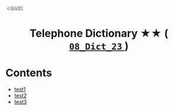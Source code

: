 <p align="left">
  <a href="../README.md">
    <img src="../../Z99-OTHERS/00-common/00-back.png" style="width:10%">
  </a>
</p>

<div align="center">
  <h1>
    Telephone Dictionary ★★ (
      <a href="https://drive.google.com/file/d/1tFaiW-9R_dVhyP72g_SaPjIFcmkQfcXa/view?usp=drive_link">
        <code>08_Dict_23</code>
      </a>
    )
  </h1>
</div>

# Contents

-   [test1]()
-   [test2]()
-   [test3]()
